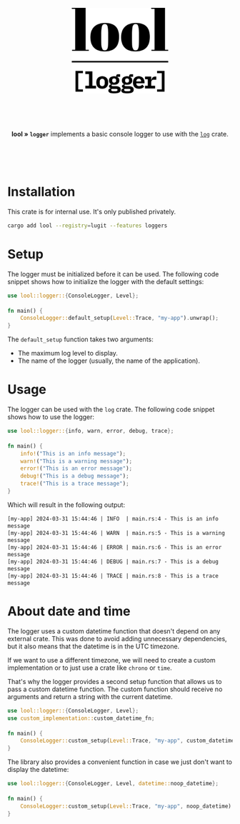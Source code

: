<p align="center"><img src="./../../.github/img/logo-logger.svg" height="192"></p>

<br>
<br>
<br>

<p align="center"><b>lool » <code>logger</code></b> implements a basic console logger to use with the <a href="https://crates.io/crates/log"><code>log</code></a> crate.
</p>

<br>
<br>
<br>

# Installation

This crate is for internal use. It's only published privately. 

```bash
cargo add lool --registry=lugit --features loggers
```

# Setup

The logger must be initialized before it can be used. The following code snippet shows how to initialize the logger with the default settings:

```rs
use lool::logger::{ConsoleLogger, Level};

fn main() {
    ConsoleLogger::default_setup(Level::Trace, "my-app").unwrap();
}
```

The `default_setup` function takes two arguments:

- The maximum log level to display.
- The name of the logger (usually, the name of the application).


# Usage

The logger can be used with the `log` crate. The following code snippet shows how to use the logger:

```rs
use lool::logger::{info, warn, error, debug, trace};

fn main() {
    info!("This is an info message");
    warn!("This is a warning message");
    error!("This is an error message");
    debug!("This is a debug message");
    trace!("This is a trace message");
}
```

Which will result in the following output:

```log
[my-app] 2024-03-31 15:44:46 | INFO  | main.rs:4 - This is an info message
[my-app] 2024-03-31 15:44:46 | WARN  | main.rs:5 - This is a warning message
[my-app] 2024-03-31 15:44:46 | ERROR | main.rs:6 - This is an error message
[my-app] 2024-03-31 15:44:46 | DEBUG | main.rs:7 - This is a debug message
[my-app] 2024-03-31 15:44:46 | TRACE | main.rs:8 - This is a trace message
```

# About date and time

The logger uses a custom datetime function that doesn't depend on any external crate. This was done
to avoid adding unnecessary dependencies, but it also means that the datetime is in the UTC 
timezone.

If we want to use a different timezone, we will need to create a custom implementation or to just
use a crate like `chrono` or `time`.

That's why the logger provides a second setup function that allows us to pass a custom datetime
function. The custom function should receive no arguments and return a string with the current
datetime.

```rs
use lool::logger::{ConsoleLogger, Level};
use custom_implementation::custom_datetime_fn;

fn main() {
    ConsoleLogger::custom_setup(Level::Trace, "my-app", custom_datetime_fn).unwrap();
}
```

The library also provides a convenient function in case we just don't want to display the datetime:

```rs
use lool::logger::{ConsoleLogger, Level, datetime::noop_datetime};

fn main() {
    ConsoleLogger::custom_setup(Level::Trace, "my-app", noop_datetime).unwrap();
}
```